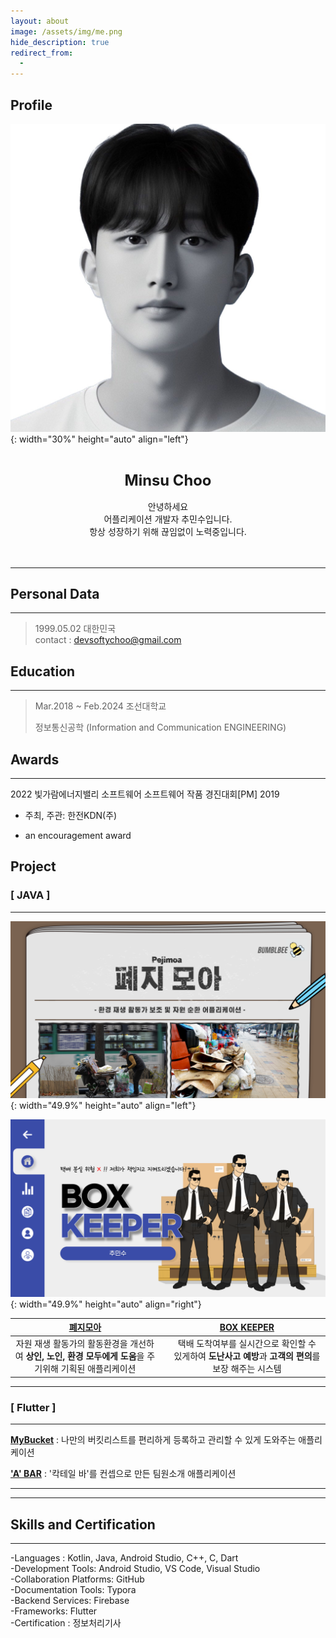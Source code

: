 ```yaml
---
layout: about
image: /assets/img/me.png
hide_description: true
redirect_from:
  -
---
```


## Profile

![image-20230616000446050](../assets/img/blog/image-20230616000446050.png){: width="30%" height="auto" align="left"}
<center>
<span style="font-size:170%;font-weight:bold;">
<br/>Minsu Choo</span>
<span><br/><br/>안녕하세요<br/>어플리케이션 개발자 추민수입니다.<br/>항상 성장하기 위해 끊임없이 노력중입니다.<br/><br/><br/></span>
</center>











---









## Personal Data

---
> 1999.05.02 대한민국 <br/>
> contact : devsoftychoo@gmail.com <br/>

## Education
---
> Mar.2018 ~ Feb.2024 조선대학교
>
> 정보통신공학 (Information and Communication ENGINEERING)

## Awards
---

2022 빛가람에너지밸리 소프트웨어 소프트웨어 작품 경진대회[PM] 2019 </a></strong></u>

- 주최, 주관: 한전KDN(주)

- an encouragement award

  


<!--## Research Interest
---
* Computer Vision
+ image Object Detection
+ Vot
+ Semantic/Instance Segmentation
+ Super Resolution
* Machine Learning / Deep Learning
+ GAN
+ Few-Shot Learning
+ Meta Learning-->


## Project
### [ JAVA ]

---

![peji_img](../assets/img/blog/peji_img.png){: width="49.9%" height="auto" align="left"}

![box_img](../assets/img/blog/box_img.png){: width="49.9%" height="auto" align="right"}

| [**폐지모아**](https://softychoo.github.io/projects/2022-11-30-pejimoa/) |      | [BOX KEEPER](https://softychoo.github.io/projects/2022-11-30-pejimoa/) |
| :----------------------------------------------------------: | :--: | :----------------------------------------------------------: |
| 자원 재생 활동가의 활동환경을 개선하여 **상인, 노인, 환경 모두에게 도움**을 주기위해 기획된 애플리케이션 |      | 택배 도착여부를 실시간으로 확인할 수 있게하여 **도난사고 예방**과 **고객의 편의**를 보장 해주는 시스템 |

---

### [ Flutter ]

---

[**MyBucket**](https://softychoo.github.io/projects/2023-07-07-MyBucket/) : 나만의 버킷리스트를 편리하게 등록하고 관리할 수 있게 도와주는 애플리케이션

[**'A' BAR**](https://softychoo.github.io/projects/2023-07-14-ABAR/) : '칵테일 바'를 컨셉으로 만든 팀원소개 애플리케이션

---






---
<!-- -2020. 07 – 2020. 11-->
<!--Work place name and what i did -->

## Skills and Certification
---
-Languages : Kotlin, Java, Android Studio, C++, C, Dart <br/>-Development Tools: Android Studio, VS Code, Visual Studio<br/>-Collaboration Platforms: GitHub<br/>-Documentation Tools: Typora<br/>-Backend Services: Firebase<br/>-Frameworks: Flutter<br/>-Certification : 정보처리기사









































